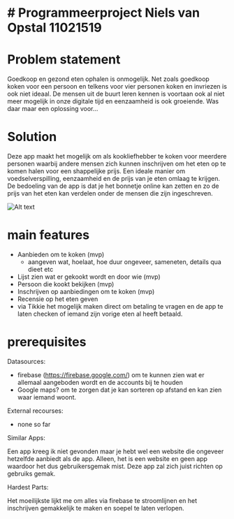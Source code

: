 # # Programmeerproject Niels van Opstal 11021519

# Problem statement

Goedkoop en gezond eten ophalen is onmogelijk. Net zoals goedkoop koken voor een persoon en telkens voor vier personen koken en invriezen is ook niet ideaal. De mensen uit de buurt leren kennen is voortaan ook al niet meer mogelijk in onze digitale tijd en eenzaamheid is ook groeiende. Was daar maar een oplossing voor...
# Solution

Deze app maakt het mogelijk om als kookliefhebber te koken voor meerdere personen waarbij andere mensen zich kunnen inschrijven om het eten op te komen halen voor een shappelijke prijs. Een ideale manier om voedselverspilling, eenzaamheid en de prijs van je eten omlaag te krijgen. De bedoeling van de app is dat je het bonnetje online kan zetten en zo de prijs van het eten kan verdelen onder de mensen die zijn ingeschreven. 

![Alt text](https://github.com/nielske31/EetMee/blob/master/design_idea.png)

# main features

- Aanbieden om te koken (mvp)
    - aangeven wat, hoelaat, hoe duur ongeveer, sameneten, details qua dieet etc
- Lijst zien wat er gekookt wordt en door wie (mvp)
- Persoon die kookt bekijken (mvp)
- Inschrijven op aanbiedingen om te koken (mvp)
- Recensie op het eten geven 
- via Tikkie het mogelijk maken direct om betaling te vragen en de app te laten checken of iemand zijn vorige eten al heeft betaald.

# prerequisites

Datasources:

- firebase (https://firebase.google.com/) om te kunnen zien wat er allemaal aangeboden wordt en de accounts bij te houden
- Google maps? om te zorgen dat je kan sorteren op afstand en kan zien waar iemand woont.

External recourses:

- none so far

Similar Apps:

Een app kreeg ik niet gevonden maar je hebt wel een website die ongeveer hetzelfde aanbiedt als de app. Alleen, het is een website en geen app waardoor het dus gebruikersgemak mist. Deze app zal zich juist richten op gebruiks gemak.

Hardest Parts:

Het moeilijkste lijkt me om alles via firebase te stroomlijnen en het inschrijven gemakkelijk te maken en soepel te laten verlopen. 
